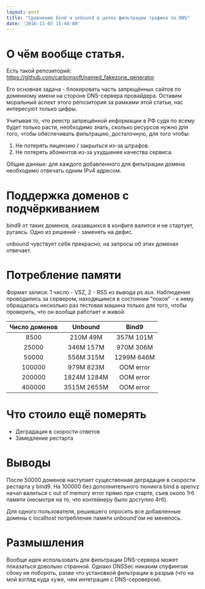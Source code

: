 ```yaml
---
layout: post
title: "Сравнение bind и unbound в целях фильтрации трафика по DNS"
date: '2016-11-03 15:48:00'
---
```


# О чём вообще статья.

Есть такой репозиторий: https://github.com/carbonsoft/named_fakezone_generator

Его основная задача - блокировать часть запрещённых сайтов по доменному имени на стороне DNS-сервера провайдера. Оставим моральный аспект этого репозитория за рамками этой статьи, нас интересуют только цифры.

Учитывая то, что реестр запрещённой информации в РФ судя по всему будет только расти, необходимо знать, сколько ресурсов нужно для того, чтобы обеспечивать фильтрацию, достаточную, для того чтобы:

1. Не потерять лицензию / закрыться из-за штрафов.
2. Не потерять абонентов из-за ухудшения качества сервиса.

Общие данные: для каждого добавленного для фильтрации домена необходимо отвечать одним IPv4 адресом.

# Поддержка доменов с подчёркиванием

bind9 от таких доменов, оказавшихся в конфиге валится и не стартует, ругаясь. Одно из решений - заменять на дефис.

unbound чувствует себя прекрасно, на запросы об этих доменах отвечает.

# Потребление памяти

Формат записи: 1 число - VSZ, 2 - RSS из вывода ps aux. Наблюдения проводились за сервером, находящимся в состоянии "покоя" - к нему обращалась несколько раз тестовая машина только для того, чтобы проверить, что он вообще работает и живой.

| Число доменов | Unbound            | Bind9 |
|:-------------:|:------------------:|:-----:|
| 8500          | 210M 49M | 357M 101M |
| 25000         | 346M 157M | 970M 306M |
| 50000         | 556M 315M | 1299M 646M |
| 100000        | 979M 823M | OOM error |
| 200000        | 1824M 1284M | OOM error |
| 400000        | 3515M 2655M | OOM error |

# Что стоило ещё померять

- Деградация в скорости ответов
- Замедление рестарта

# Выводы

После 50000 доменов наступает существенная деградация в скорости рестарта у bind9. На 100000 без дополнительного тюнинга bind в openvz начал валиться с out of memory error прямо при старте, съев около 1гб памяти (несмотря на то, что контейнеру было доступно 4гб).

Для одного пользователя, решившего опросить все добавленные домены с localhost потребление памяти unbound'ом не менялось.

# Размышления

Вообще идея использовать для фильтрации DNS-сервера может показаться довольно странной. Однако DNSSec никаким спуфингом сбоку не побороть, разве что установкой фильтрации в разрыв (что на мой взгляд куда хуже, чем интеграция с DNS-серовером).
